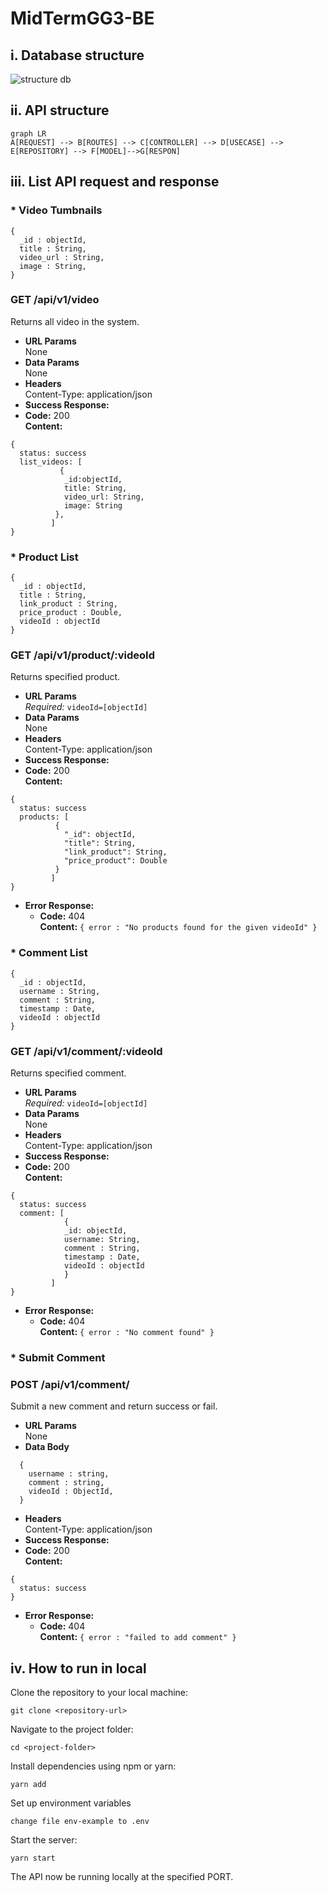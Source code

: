 # MidTermGG3-BE
## i. Database structure
![structure db](https://i.ibb.co/K9k8JVC/Blank-diagram-1.png)
## ii. API structure
```mermaid
graph LR
A[REQUEST] --> B[ROUTES] --> C[CONTROLLER] --> D[USECASE] --> E[REPOSITORY] --> F[MODEL]-->G[RESPON]
```
## iii. List API request and response

### * Video Tumbnails
```
{
  _id : objectId,
  title : String,
  video_url : String,
  image : String,
}
```
### GET /api/v1/video
  Returns all video in the system.
  * **URL Params**  
  None
* **Data Params**  
  None
* **Headers**  
  Content-Type: application/json  
* **Success Response:**  
* **Code:** 200  
  **Content:**  
```
{
  status: success
  list_videos: [
           {
            _id:objectId,
            title: String,
            video_url: String,
            image: String
          },          
         ]
}
```

### * Product List
```
{
  _id : objectId,
  title : String,
  link_product : String,
  price_product : Double,
  videoId : objectId
}
```
### GET /api/v1/product/:videoId
  Returns specified product.
  * **URL Params**  
  *Required:* `videoId=[objectId]`
* **Data Params**  
  None
* **Headers**  
  Content-Type: application/json  
* **Success Response:**  
* **Code:** 200  
  **Content:**  
```
{
  status: success
  products: [
          {
            "_id": objectId,
            "title": String,
            "link_product": String,
            "price_product": Double
          }
         ]
}
```
* **Error Response:**  
  * **Code:** 404  
  **Content:** `{ error : "No products found for the given videoId" }`

### * Comment List
```
{
  _id : objectId,
  username : String,
  comment : String,
  timestamp : Date,
  videoId : objectId
}
```
### GET /api/v1/comment/:videoId
  Returns specified comment.
  * **URL Params**  
  *Required:* `videoId=[objectId]`
* **Data Params**  
  None
* **Headers**  
  Content-Type: application/json  
* **Success Response:**  
* **Code:** 200  
  **Content:**  
```
{
  status: success
  comment: [
            {
            _id: objectId,
            username: String,
            comment : String,
            timestamp : Date,
            videoId : objectId
            }
         ]
}
```
* **Error Response:**  
  * **Code:** 404  
  **Content:** `{ error : "No comment found" }`

### * Submit Comment
### POST /api/v1/comment/
  Submit a new comment and return success or fail.
  * **URL Params**  
  None
* **Data Body**
```
  {
    username : string,
    comment : string,
    videoId : ObjectId,
  }
```
* **Headers**  
  Content-Type: application/json  
* **Success Response:**  
* **Code:** 200  
  **Content:**  
```
{
  status: success
}
```
* **Error Response:**  
  * **Code:** 404  
  **Content:** `{ error : "failed to add comment" }`

## iv. How to run in local

Clone the repository to your local machine:

    git clone <repository-url>
Navigate to the project folder:

    cd <project-folder>
Install dependencies using npm or yarn:

    yarn add
Set up environment variables

    change file env-example to .env

Start the server:

    yarn start
The API now be running locally at the specified PORT.
